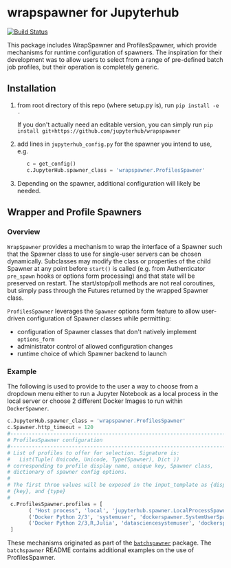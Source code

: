 # wrapspawner for Jupyterhub

[![Build Status](https://travis-ci.org/jupyterhub/wrapspawner.svg?branch=master)](https://travis-ci.org/jupyterhub/wrapspawner)

This package includes WrapSpawner and ProfilesSpawner, which provide mechanisms for runtime configuration of spawners.  The inspiration for their development was to allow users to select from a range of pre-defined batch job profiles, but their operation is completely generic.

## Installation

1. from root directory of this repo (where setup.py is), run `pip install -e .`

   If you don't actually need an editable version, you can simply run 
      `pip install git+https://github.com/jupyterhub/wrapspawner`

2. add lines in `jupyterhub_config.py` for the spawner you intend to use, e.g.
   
   ```python
      c = get_config()
      c.JupyterHub.spawner_class = 'wrapspawner.ProfilesSpawner'
   ```
3. Depending on the spawner, additional configuration will likely be needed.

## Wrapper and Profile Spawners

### Overview

`WrapSpawner` provides a mechanism to wrap the interface of a Spawner such that
the Spawner class to use for single-user servers can be chosen dynamically.
Subclasses may modify the class or properties of the child Spawner at any point
before `start()` is called (e.g. from Authenticator `pre_spawn` hooks or options form 
processing) and that state will be preserved on restart. The start/stop/poll
methods are not real coroutines, but simply pass through the Futures returned
by the wrapped Spawner class.

`ProfilesSpawner` leverages the `Spawner` options form feature to allow user-driven
configuration of Spawner classes while permitting:
   * configuration of Spawner classes that don't natively implement `options_form`
   * administrator control of allowed configuration changes
   * runtime choice of which Spawner backend to launch

### Example

The following is used to provide to the user a way to choose from a dropdown menu either to run a Jupyter Notebook
as a local process in the local server or choose 2 different Docker Images to run within `DockerSpawner`.

   ```python
   c.JupyterHub.spawner_class = 'wrapspawner.ProfilesSpawner'
   c.Spawner.http_timeout = 120
   #------------------------------------------------------------------------------
   # ProfilesSpawner configuration
   #------------------------------------------------------------------------------
   # List of profiles to offer for selection. Signature is:
   #   List(Tuple( Unicode, Unicode, Type(Spawner), Dict ))
   # corresponding to profile display name, unique key, Spawner class,
   # dictionary of spawner config options.
   # 
   # The first three values will be exposed in the input_template as {display},
   # {key}, and {type}
   #
    c.ProfilesSpawner.profiles = [
          ( "Host process", 'local', 'jupyterhub.spawner.LocalProcessSpawner', {'ip':'0.0.0.0'} ),
          ('Docker Python 2/3', 'systemuser', 'dockerspawner.SystemUserSpawner', dict(container_image="jupyterhub/systemuser")),
          ('Docker Python 2/3,R,Julia', 'datasciencesystemuser', 'dockerspawner.SystemUserSpawner', dict(container_image="jupyterhub/datasciencesystemuser")),
    ]
   ```

These mechanisms originated as part of the [`batchspawner`](https://github.com/jupyterhub/batchspawner) package. The `batchspawner` README contains additional examples on the use of ProfilesSpawner.
